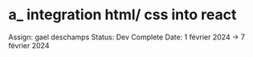 # a_ integration html/ css into  react

Assign: gael deschamps
Status: Dev Complete
Date: 1 février 2024 → 7 février 2024